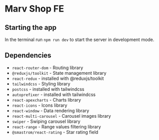# Marv Shop FE

## Starting the app

In the terminal run `npm run dev` to start the server in development mode.

## Dependencies

- `react-router-dom` - Routing library
- `@reduxjs/toolkit` - State management library
- `react-redux` - installed with @reduxjs/toolkit
- `tailwindcss` - Styling library
- `postcss` - installed with tailwindcss
- `autoprefixer` - installed with tailwindcss
- `react-apexcharts` - Charts library
- `react-icons` - Icons library
- `react-window` - Data rendering library
- `react-multi-carousel` - Carousel images library
- `swiper` - Swiping carousel library
- `react-range` - Range values filtering library
- `@smastrom/react-rating` - Star rating field
